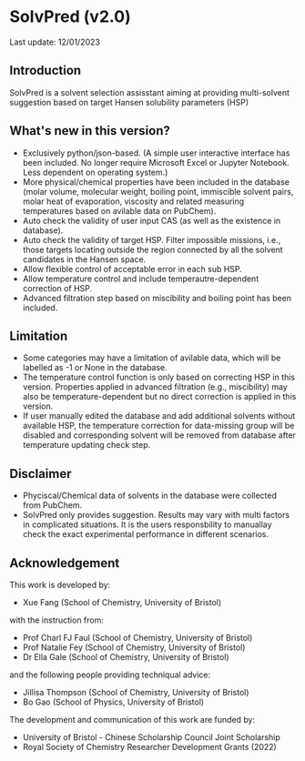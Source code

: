 # SolvPred (v2.0)
Last update: 12/01/2023

## Introduction

SolvPred is a solvent selection assisstant aiming at providing multi-solvent suggestion based on target Hansen solubility parameters (HSP)

## What's new in this version?

 - Exclusively python/json-based. (A simple user interactive interface has been included. No longer require Microsoft Excel or Jupyter Notebook. Less dependent on operating system.)
 - More physical/chemical properties have been included in the database (molar volume, molecular weight, boiling point, immiscible solvent pairs, molar heat of evaporation, viscosity and related measuring temperatures based on avilable data on PubChem).
 - Auto check the validity of user input CAS (as well as the existence in database).
 - Auto check the validity of target HSP. Filter impossible missions, i.e., those targets locating outside the region connected by all the solvent candidates in the Hansen space.
 - Allow flexible control of acceptable error in each sub HSP.
 - Allow temperature control and include temperautre-dependent correction of HSP.
 - Advanced filtration step based on miscibility and boiling point has been included.

 ## Limitation

   - Some categories may have a limitation of avilable data, which will be labelled as -1 or None in the database.
   - The temperature control function is only based on correcting HSP in this version. Properties applied in advanced filtration (e.g., miscibility) may also be temperature-dependent but no direct correction is applied in this version.
   - If user manually edited the database and add additional solvents without available HSP, the temperature correction for data-missing group will be disabled and corresponding solvent will be removed from database after temperature updating check step.

 ## Disclaimer

  - Phyciscal/Chemical data of solvents in the database were collected from PubChem.
  - SolvPred only provides suggestion. Results may vary with multi factors in complicated situations. It is the users responsbility to manuallay check the exact experimental performance in different scenarios.


## Acknowledgement

 This work is developed by:
 - Xue Fang (School of Chemistry, University of Bristol)

 with the instruction from:
 - Prof Charl FJ Faul (School of Chemistry, University of Bristol)
 - Prof Natalie Fey (School of Chemistry, University of Bristol)
 - Dr Ella Gale (School of Chemistry, University of Bristol)

 and the following people providing techniqual advice:
 - Jillisa Thompson (School of Chemistry, University of Bristol)
 - Bo Gao (School of Physics, University of Bristol)

 The development and communication of this work are funded by:
 - University of Bristol - Chinese Scholarship Council Joint Scholarship
 - Royal Society of Chemistry Researcher Development Grants (2022)
